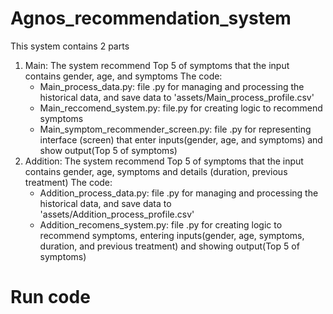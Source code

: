 # Agnos_recommendation_system
This system contains 2 parts
1. Main: The system recommend Top 5 of symptoms that the input contains gender, age, and symptoms
   The code:
   - Main_process_data.py: file .py for managing and processing the historical data, and save data to 'assets/Main_process_profile.csv'
   - Main_reccomend_system.py: file.py for creating logic to recommend symptoms
   - Main_symptom_recommender_screen.py: file .py for representing interface (screen) that enter inputs(gender, age, and symptoms) and show output(Top 5 of symptoms)
2. Addition: The system recommend Top 5 of symptoms that the input contains gender, age, symptoms and details (duration, previous treatment)
   The code:
   - Addition_process_data.py: file .py for managing and processing the historical data, and save data to 'assets/Addition_process_profile.csv'
   - Addition_recomens_system.py: file .py for creating logic to recommend symptoms, entering inputs(gender, age, symptoms, duration, and previous treatment) and showing output(Top 5 of symptoms)
# Run code
